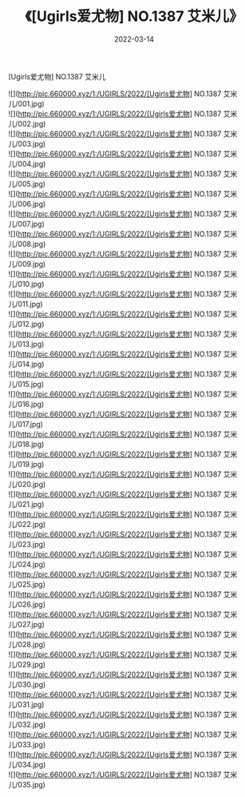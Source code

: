 ﻿---
layout: post
title:  《[Ugirls爱尤物] NO.1387 艾米儿》
date:   2022-03-14
img: http://pic.660000.xyz/1:/UGIRLS/2022/[Ugirls爱尤物] NO.1387 艾米儿/000.jpg
categories: [美女, 清纯, 唯美]
---

[Ugirls爱尤物] NO.1387 艾米儿

 ![](http://pic.660000.xyz/1:/UGIRLS/2022/[Ugirls爱尤物] NO.1387 艾米儿/001.jpg) <br>![](http://pic.660000.xyz/1:/UGIRLS/2022/[Ugirls爱尤物] NO.1387 艾米儿/002.jpg) <br>![](http://pic.660000.xyz/1:/UGIRLS/2022/[Ugirls爱尤物] NO.1387 艾米儿/003.jpg) <br>![](http://pic.660000.xyz/1:/UGIRLS/2022/[Ugirls爱尤物] NO.1387 艾米儿/004.jpg) <br>![](http://pic.660000.xyz/1:/UGIRLS/2022/[Ugirls爱尤物] NO.1387 艾米儿/005.jpg) <br>![](http://pic.660000.xyz/1:/UGIRLS/2022/[Ugirls爱尤物] NO.1387 艾米儿/006.jpg) <br>![](http://pic.660000.xyz/1:/UGIRLS/2022/[Ugirls爱尤物] NO.1387 艾米儿/007.jpg) <br>![](http://pic.660000.xyz/1:/UGIRLS/2022/[Ugirls爱尤物] NO.1387 艾米儿/008.jpg) <br>![](http://pic.660000.xyz/1:/UGIRLS/2022/[Ugirls爱尤物] NO.1387 艾米儿/009.jpg) <br>![](http://pic.660000.xyz/1:/UGIRLS/2022/[Ugirls爱尤物] NO.1387 艾米儿/010.jpg) <br>![](http://pic.660000.xyz/1:/UGIRLS/2022/[Ugirls爱尤物] NO.1387 艾米儿/011.jpg) <br>![](http://pic.660000.xyz/1:/UGIRLS/2022/[Ugirls爱尤物] NO.1387 艾米儿/012.jpg) <br>![](http://pic.660000.xyz/1:/UGIRLS/2022/[Ugirls爱尤物] NO.1387 艾米儿/013.jpg) <br>![](http://pic.660000.xyz/1:/UGIRLS/2022/[Ugirls爱尤物] NO.1387 艾米儿/014.jpg) <br>![](http://pic.660000.xyz/1:/UGIRLS/2022/[Ugirls爱尤物] NO.1387 艾米儿/015.jpg) <br>![](http://pic.660000.xyz/1:/UGIRLS/2022/[Ugirls爱尤物] NO.1387 艾米儿/016.jpg) <br>![](http://pic.660000.xyz/1:/UGIRLS/2022/[Ugirls爱尤物] NO.1387 艾米儿/017.jpg) <br>![](http://pic.660000.xyz/1:/UGIRLS/2022/[Ugirls爱尤物] NO.1387 艾米儿/018.jpg) <br>![](http://pic.660000.xyz/1:/UGIRLS/2022/[Ugirls爱尤物] NO.1387 艾米儿/019.jpg) <br>![](http://pic.660000.xyz/1:/UGIRLS/2022/[Ugirls爱尤物] NO.1387 艾米儿/020.jpg) <br>![](http://pic.660000.xyz/1:/UGIRLS/2022/[Ugirls爱尤物] NO.1387 艾米儿/021.jpg) <br>![](http://pic.660000.xyz/1:/UGIRLS/2022/[Ugirls爱尤物] NO.1387 艾米儿/022.jpg) <br>![](http://pic.660000.xyz/1:/UGIRLS/2022/[Ugirls爱尤物] NO.1387 艾米儿/023.jpg) <br>![](http://pic.660000.xyz/1:/UGIRLS/2022/[Ugirls爱尤物] NO.1387 艾米儿/024.jpg) <br>![](http://pic.660000.xyz/1:/UGIRLS/2022/[Ugirls爱尤物] NO.1387 艾米儿/025.jpg) <br>![](http://pic.660000.xyz/1:/UGIRLS/2022/[Ugirls爱尤物] NO.1387 艾米儿/026.jpg) <br>![](http://pic.660000.xyz/1:/UGIRLS/2022/[Ugirls爱尤物] NO.1387 艾米儿/027.jpg) <br>![](http://pic.660000.xyz/1:/UGIRLS/2022/[Ugirls爱尤物] NO.1387 艾米儿/028.jpg) <br>![](http://pic.660000.xyz/1:/UGIRLS/2022/[Ugirls爱尤物] NO.1387 艾米儿/029.jpg) <br>![](http://pic.660000.xyz/1:/UGIRLS/2022/[Ugirls爱尤物] NO.1387 艾米儿/030.jpg) <br>![](http://pic.660000.xyz/1:/UGIRLS/2022/[Ugirls爱尤物] NO.1387 艾米儿/031.jpg) <br>![](http://pic.660000.xyz/1:/UGIRLS/2022/[Ugirls爱尤物] NO.1387 艾米儿/032.jpg) <br>![](http://pic.660000.xyz/1:/UGIRLS/2022/[Ugirls爱尤物] NO.1387 艾米儿/033.jpg) <br>![](http://pic.660000.xyz/1:/UGIRLS/2022/[Ugirls爱尤物] NO.1387 艾米儿/034.jpg) <br>![](http://pic.660000.xyz/1:/UGIRLS/2022/[Ugirls爱尤物] NO.1387 艾米儿/035.jpg) <br>